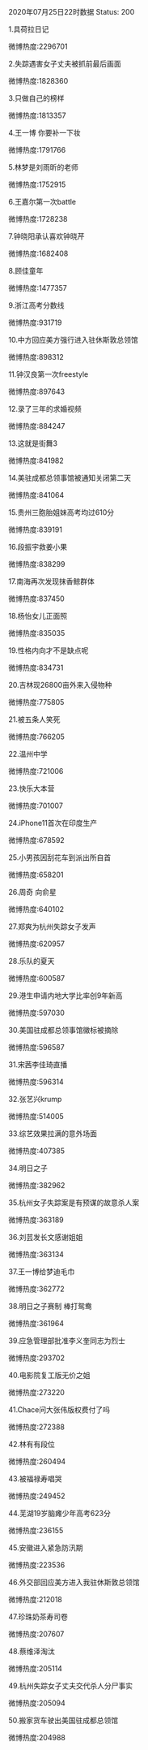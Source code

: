 2020年07月25日22时数据
Status: 200

1.具荷拉日记

微博热度:2296701

2.失踪遇害女子丈夫被抓前最后画面

微博热度:1828360

3.只做自己的榜样

微博热度:1813357

4.王一博 你要补一下妆

微博热度:1791766

5.林梦是刘雨昕的老师

微博热度:1752915

6.王嘉尔第一次battle

微博热度:1728238

7.钟晓阳承认喜欢钟晓芹

微博热度:1682408

8.顾佳童年

微博热度:1477357

9.浙江高考分数线

微博热度:931719

10.中方回应美方强行进入驻休斯敦总领馆

微博热度:898312

11.钟汉良第一次freestyle

微博热度:897643

12.录了三年的求婚视频

微博热度:884247

13.这就是街舞3

微博热度:841982

14.美驻成都总领事馆被通知关闭第二天

微博热度:841064

15.贵州三胞胎姐妹高考均过610分

微博热度:839191

16.段振宇救姜小果

微博热度:838299

17.南海再次发现抹香鲸群体

微博热度:837450

18.杨怡女儿正面照

微博热度:835035

19.性格内向才不是缺点呢

微博热度:834731

20.吉林现26800亩外来入侵物种

微博热度:775805

21.被五条人笑死

微博热度:766205

22.温州中学

微博热度:721006

23.快乐大本营

微博热度:701007

24.iPhone11首次在印度生产

微博热度:678592

25.小男孩因刮花车到派出所自首

微博热度:658201

26.周奇 向俞星

微博热度:640102

27.郑爽为杭州失踪女子发声

微博热度:620957

28.乐队的夏天

微博热度:600587

29.港生申请内地大学比率创9年新高

微博热度:597030

30.美国驻成都总领事馆徽标被摘除

微博热度:596587

31.宋茜李佳琦直播

微博热度:596314

32.张艺兴krump

微博热度:514005

33.综艺效果拉满的意外场面

微博热度:407385

34.明日之子

微博热度:382962

35.杭州女子失踪案是有预谋的故意杀人案

微博热度:363189

36.刘芸发长文感谢姐姐

微博热度:363134

37.王一博给梦迪毛巾

微博热度:362772

38.明日之子赛制 棒打鸳鸯

微博热度:361964

39.应急管理部批准李义奎同志为烈士

微博热度:293702

40.电影院复工版无价之姐

微博热度:273220

41.Chace问大张伟版权费付了吗

微博热度:272388

42.林有有段位

微博热度:260494

43.被福禄寿唱哭

微博热度:249452

44.芜湖19岁脑瘫少年高考623分

微博热度:236155

45.安徽进入紧急防汛期

微博热度:223536

46.外交部回应美方进入我驻休斯敦总领馆

微博热度:212018

47.珍珠奶茶寿司卷

微博热度:207607

48.蔡维泽淘汰

微博热度:205114

49.杭州失踪女子丈夫交代杀人分尸事实

微博热度:205094

50.搬家货车驶出美国驻成都总领馆

微博热度:204988

